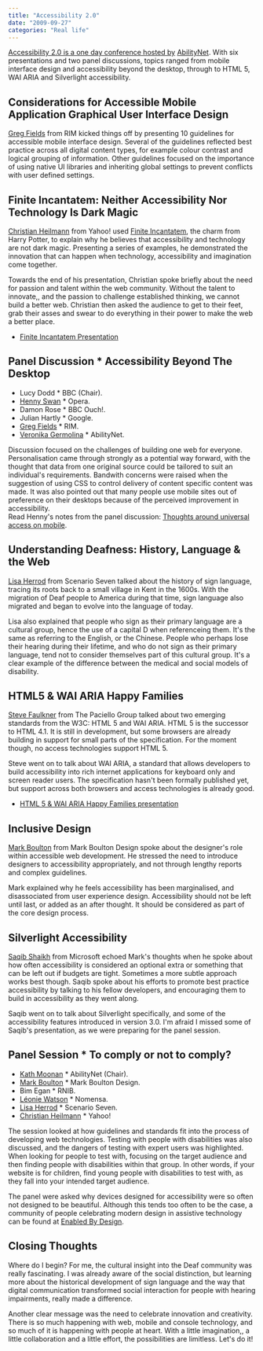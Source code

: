```yaml
---
title: "Accessibility 2.0"
date: "2009-09-27"
categories: "Real life"
---
```


[Accessibility 2.0 is a one day conference hosted by](https://www.abilitynet.org.uk/accessibility2/) [AbilityNet](https://www.abilitynet.co.uk). With six presentations and two panel discussions, topics ranged from mobile interface design and accessibility beyond the desktop, through to HTML 5, WAI ARIA and Silverlight accessibility.

## Considerations for Accessible Mobile Application Graphical User Interface Design

[Greg Fields](https://www.twitter.com/berryaccess) from RIM kicked things off by presenting 10 guidelines for accessible mobile interface design. Several of the guidelines reflected best practice across all digital content types, for example colour contrast and logical grouping of information. Other guidelines focused on the importance of using native UI libraries and inheriting global settings to prevent conflicts with user defined settings.

## Finite Incantatem: Neither Accessibility Nor Technology Is Dark Magic

[Christian Heilmann](https://www.twitter.com/codepo8) from Yahoo! used [Finite Incantatem](https://harrypotter.wikia.com/wiki/Finite_Incantatem), the charm from Harry Potter, to explain why he believes that accessibility and technology are not dark magic. Presenting a series of examples, he demonstrated the innovation that can happen when technology, accessibility and imagination come together.

Towards the end of his presentation, Christian spoke briefly about the need for passion and talent within the web community. Without the talent to innovate,, and the passion to challenge established thinking, we cannot build a better web. Christian then asked the audience to get to their feet, grab their asses and swear to do everything in their power to make the web a better place.

* [Finite Incantatem Presentation](https://www.slideshare.net/cheilmann/finite-incatatem-accessibility-is-not-black-magic)

## Panel Discussion * Accessibility Beyond The Desktop

* Lucy Dodd * BBC (Chair).
* [Henny Swan](https://www.twitter.com/iheni) * Opera.
* Damon Rose * BBC Ouch!.
* Julian Hartly * Google.
* [Greg Fields](https://www.twitter.com/berryaccess) * RIM.
* [Veronika Germolina](https://www.twitter.com/welikethis) * AbilityNet.

Discussion focused on the challenges of building one web for everyone. Personalisation came through strongly as a potential way forward, with the thought that data from one original source could be tailored to suit an individual's requirements. Bandwith concerns were raised when the suggestion of using CSS to control delivery of content specific content was made. It was also pointed out that many people use mobile sites out of preference on their desktops because of the perceived improvement in accessibility.  
Read Henny's notes from the panel discussion: [Thoughts around universal access on mobile](https://www.iheni.com/universal-access-on-mobile-accessibility-20).

## Understanding Deafness: History, Language & the Web

[Lisa Herrod](https://www.twitter.com/scenariogirl) from Scenario Seven talked about the history of sign language, tracing its roots back to a small village in Kent in the 1600s. With the migration of Deaf people to America during that time, sign language also migrated and began to evolve into the language of today.

Lisa also explained that people who sign as their primary language are a cultural group, hence the use of a capital D when referenceing them. It's the same as referring to the English, or the Chinese. People who perhaps lose their hearing during their lifetime, and who do not sign as their primary language, tend not to consider themselves part of this cultural group. It's a clear example of the difference between the medical and social models of disability.

## HTML5 & WAI ARIA Happy Families

[Steve Faulkner](https://www.twitter.com/stevefaulkner) from The Paciello Group talked about two emerging standards from the W3C: HTML 5 and WAI ARIA. HTML 5 is the successor to HTML 4.1. It is still in development, but some browsers are already building in support for small parts of the specification. For the moment though, no access technologies support HTML 5.

Steve went on to talk about WAI ARIA, a standard that allows developers to build accessibility into rich internet applications for keyboard only and screen reader users. The specification hasn't been formally published yet, but support across both browsers and access technologies is already good.

* [HTML 5 & WAI ARIA Happy Families presentation](https://www.slideshare.net/stevefaulkner/html5-waiaria-happy-families)

## Inclusive Design

[Mark Boulton](https://www.twitter.com/markboulton) from Mark Boulton Design spoke about the designer's role within accessible web development. He stressed the need to introduce designers to accessibility appropriately, and not through lengthy reports and complex guidelines.

Mark explained why he feels accessibility has been marginalised, and disassociated from user experience design. Accessibility should not be left until last, or added as an after thought. It should be considered as part of the core design process.

## Silverlight Accessibility

[Saqib Shaikh](https://www.twitter.com/saqibh) from Microsoft echoed Mark's thoughts when he spoke about how often accessibility is considered an optional extra or something that can be left out if budgets are tight. Sometimes a more subtle approach works best though. Saqib spoke about his efforts to promote best practice accessibility by talking to his fellow developers, and encouraging them to build in accessibility as they went along.

Saqib went on to talk about Silverlight specifically, and some of the accessibility features introduced in version 3.0. I'm afraid I missed some of Saqib's presentation, as we were preparing for the panel session.

## Panel Session * To comply or not to comply?

* [Kath Moonan](https://www.twitter.com/ladymoonani) * AbilityNet (Chair).
* [Mark Boulton](https://www.twitter.com/markboulton) * Mark Boulton Design.
* Bim Egan * RNIB.
* [Léonie Watson](https://www.twitter.com/leoniewatson) * Nomensa.
* [Lisa Herrod](https://www.twitter.com/scenariogirl) * Scenario Seven.
* [Christian Heilmann](https://www.twitter.com/codepo8) * Yahoo!

The session looked at how guidelines and standards fit into the process of developing web technologies. Testing with people with disabilities was also discussed, and the dangers of testing with expert users was highlighted.  
When looking for people to test with, focusing on the target audience and then finding people with disabilities within that group. In other words, if your website is for children, find young people with disabilities to test with, as they fall into your intended target audience.

The panel were asked why devices designed for accessibility were so often not designed to be beautiful. Although this tends too often to be the case, a community of people celebrating modern design in assistive technology can be found at [Enabled By Design](https://enabledbydesign.org/).

## Closing Thoughts

Where do I begin? For me, the cultural insight into the Deaf community was really fascinating. I was already aware of the social distinction, but learning more about the historical development of sign language and the way that digital communication transformed social interaction for people with hearing impairments, really made a difference.

Another clear message was the need to celebrate innovation and creativity. There is so much happening with web, mobile and console technology, and so much of it is happening with people at heart. With a little imagination,, a little collaboration and a little effort, the possibilities are limitless. Let's do it!
